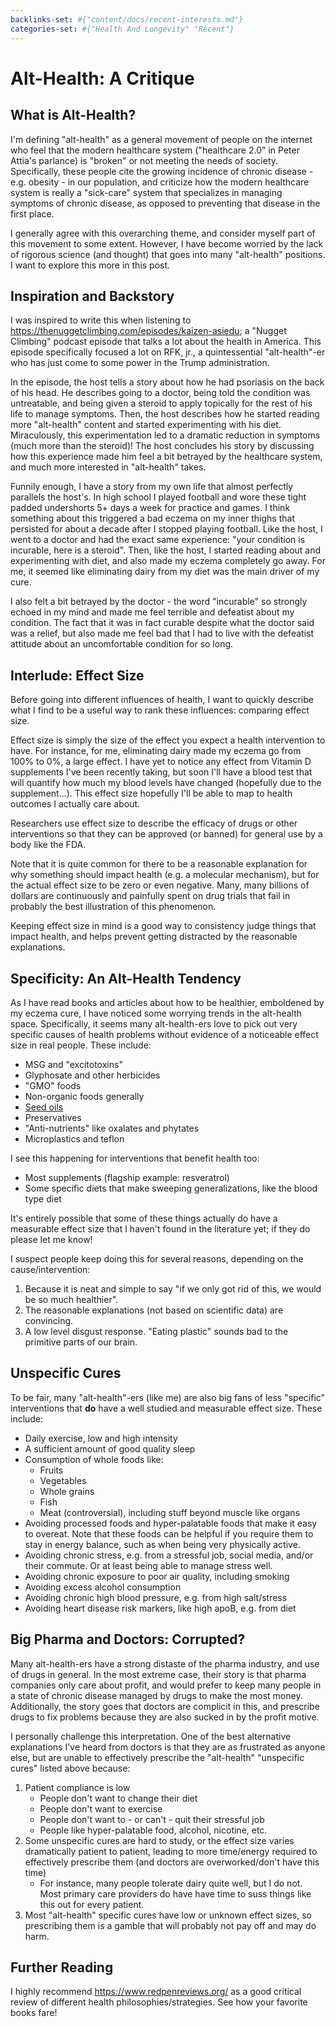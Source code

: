 ```yaml
---
backlinks-set: #{"content/docs/recent-interests.md"}
categories-set: #{"Health And Longevity" "Recent"}
---
```

# Alt-Health: A Critique

## What is Alt-Health?

I'm defining "alt-health" as a general movement of people on the internet who
feel that the modern healthcare system ("healthcare 2.0" in Peter Attia's
parlance) is "broken" or not meeting the needs of society.
Specifically, these people cite the growing incidence of chronic disease - e.g.
obesity - in our population, and criticize how the modern healthcare system is
really a "sick-care" system that specializes in managing symptoms of chronic
disease, as opposed to preventing that disease in the first place.

I generally agree with this overarching theme, and consider myself part of this
movement to some extent.
However, I have become worried by the lack of rigorous science (and thought)
that goes into many "alt-health" positions.
I want to explore this more in this post.

## Inspiration and Backstory

I was inspired to write this when listening to
https://thenuggetclimbing.com/episodes/kaizen-asiedu; a "Nugget Climbing"
podcast episode that talks a lot about the health in America.
This episode specifically focused a lot on RFK, jr., a quintessential
"alt-health"-er who has just come to some power in the Trump administration.

In the episode, the host tells a story about how he had psoriasis on the back of
his head.
He describes going to a doctor, being told the condition was untreatable, and
being given a steroid to apply topically for the rest of his life to manage
symptoms.
Then, the host describes how he started reading more "alt-health" content and
started experimenting with his diet.
Miraculously, this experimentation led to a dramatic reduction in symptoms (much
more than the steroid)!
The host concludes his story by discussing how this experience made him feel a
bit betrayed by the healthcare system, and much more interested in "alt-health"
takes.

Funnily enough, I have a story from my own life that almost perfectly parallels
the host's.
In high school I played football and wore these tight padded undershorts 5+ days
a week for practice and games.
I think something about this triggered a bad eczema on my inner thighs that
persisted for about a decade after I stopped playing football.
Like the host, I went to a doctor and had the exact same experience: "your
condition is incurable, here is a steroid".
Then, like the host, I started reading about and experimenting with diet, and
also made my eczema completely go away.
For me, it seemed like eliminating dairy from my diet was the main driver of my
cure.

I also felt a bit betrayed by the doctor - the word "incurable" so strongly
echoed in my mind and made me feel terrible and defeatist about my condition.
The fact that it was in fact curable despite what the doctor said was a relief,
but also made me feel bad that I had to live with the defeatist attitude about
an uncomfortable condition for so long.

## Interlude: Effect Size

Before going into different influences of health, I want to quickly describe
what I find to be a useful way to rank these influences: comparing effect size.

Effect size is simply the size of the effect you expect a health intervention to
have.
For instance, for me, eliminating dairy made my eczema go from 100% to 0%, a
large effect.
I have yet to notice any effect from Vitamin D supplements I've been recently
taking, but soon I'll have a blood test that will quantify how much my blood
levels have changed (hopefully due to the supplement...).
This effect size hopefully I'll be able to map to health outcomes I actually
care about.

Researchers use effect size to describe the efficacy of drugs or other
interventions so that they can be approved (or banned) for general use by a body
like the FDA.

Note that it is quite common for there to be a reasonable explanation for why
something should impact health (e.g. a molecular mechanism), but for the actual
effect size to be zero or even negative.
Many, many billions of dollars are continuously and painfully spent on drug
trials that fail in probably the best illustration of this phenomenon.

Keeping effect size in mind is a good way to consistency judge things that
impact health, and helps prevent getting distracted by the reasonable
explanations.

## Specificity: An Alt-Health Tendency

As I have read books and articles about how to be healthier, emboldened by my
eczema cure, I have noticed some worrying trends in the alt-health space.
Specifically, it seems many alt-health-ers love to pick out very specific causes
of health problems without evidence of a noticeable effect size in real people.
These include:

 - MSG and "excitotoxins"
 - Glyphosate and other herbicides
 - "GMO" foods
 - Non-organic foods generally
 - [Seed oils](https://dynomight.net/seed-oil/)
 - Preservatives
 - "Anti-nutrients" like oxalates and phytates
 - Microplastics and teflon

I see this happening for interventions that benefit health too:

 - Most supplements (flagship example: resveratrol)
 - Some specific diets that make sweeping generalizations, like the blood type
   diet

It's entirely possible that some of these things actually do have a measurable
effect size that I haven't found in the literature yet; if they do please let me
know!

I suspect people keep doing this for several reasons, depending on the
cause/intervention:

1. Because it is neat and simple to say "if we only got rid of this, we would be
   so much healthier".
2. The reasonable explanations (not based on scientific data) are convincing.
3. A low level disgust response.
   "Eating plastic" sounds bad to the primitive parts of our brain.

## Unspecific Cures

To be fair, many "alt-health"-ers (like me) are also big fans of less "specific"
interventions that **do** have a well studied and measurable effect size.
These include:

 - Daily exercise, low and high intensity
 - A sufficient amount of good quality sleep
 - Consumption of whole foods like:
   - Fruits
   - Vegetables
   - Whole grains
   - Fish
   - Meat (controversial), including stuff beyond muscle like organs
 - Avoiding processed foods and hyper-palatable foods that make it easy to
   overeat.
   Note that these foods can be helpful if you require them to stay in energy
   balance, such as when being very physically active.
 - Avoiding chronic stress, e.g. from a stressful job, social media, and/or
   their commute.
   Or at least being able to manage stress well.
 - Avoiding chronic exposure to poor air quality, including smoking
 - Avoiding excess alcohol consumption
 - Avoiding chronic high blood pressure, e.g. from high salt/stress
 - Avoiding heart disease risk markers, like high apoB, e.g. from diet

## Big Pharma and Doctors: Corrupted?

Many alt-health-ers have a strong distaste of the pharma industry, and use of
drugs in general.
In the most extreme case, their story is that pharma companies only care about
profit, and would prefer to keep many people in a state of chronic disease
managed by drugs to make the most money.
Additionally, the story goes that doctors are complicit in this, and prescribe
drugs to fix problems because they are also sucked in by the profit motive.

I personally challenge this interpretation.
One of the best alternative explanations I've heard from doctors is that they
are as frustrated as anyone else, but are unable to effectively prescribe the
"alt-health" "unspecific cures" listed above because:

1. Patient compliance is low
   - People don't want to change their diet
   - People don't want to exercise
   - People don't want to - or can't - quit their stressful job
   - People like hyper-palatable food, alcohol, nicotine, etc.
2. Some unspecific cures are hard to study, or the effect size varies
   dramatically patient to patient, leading to more time/energy required to
   effectively prescribe them (and doctors are overworked/don't have this time)
   - For instance, many people tolerate dairy quite well, but I do not.
     Most primary care providers do have have time to suss things like this out
     for every patient.
3. Most "alt-health" specific cures have low or unknown effect sizes, so
   prescribing them is a gamble that will probably not pay off and may do harm.

## Further Reading

I highly recommend https://www.redpenreviews.org/ as a good critical review of
different health philosophies/strategies.  See how your favorite books fare!